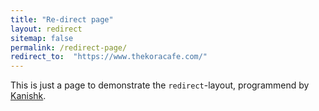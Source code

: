 ```yaml
---
title: "Re-direct page"
layout: redirect
sitemap: false
permalink: /redirect-page/
redirect_to:  "https://www.thekoracafe.com/"
---
```

This is just a page to demonstrate the `redirect`-layout, programmend by [Kanishk](http://codingtips.kanishkkunal.in/about/).
